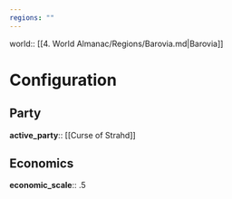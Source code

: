 ```yaml
---
regions: ""
---
```

world:: [[4. World Almanac/Regions/Barovia.md|Barovia]]
# Configuration
## Party
**active_party**:: [[Curse of Strahd]]

## Economics
**economic_scale**:: .5